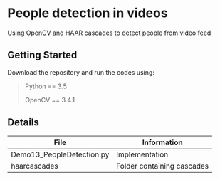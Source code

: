 # People detection in videos 
Using OpenCV and HAAR cascades to detect people from video feed 
## Getting Started
Download the repository and run the codes using:
> Python == 3.5
>
> OpenCV == 3.4.1
>
## Details
| File | Information |
|-------|------------|
| Demo13_PeopleDetection.py  | Implementation  | 
| haarcascades  | Folder containing cascades  | 
